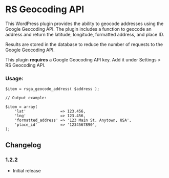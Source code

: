 # RS Geocoding API

This WordPress plugin provides the ability to geocode addresses using the Google Geocoding API. The plugin includes a function to geocode an address and return the latitude, longitude, formatted address, and place ID.

Results are stored in the database to reduce the number of requests to the Google Geocoding API.

This plugin **requires** a Google Geocoding API key. Add it under Settings > RS Geocoding API.

### Usage:

```
$item = rsga_geocode_address( $address );

// Output example:

$item = array(
    'lat'               => 123.456,
    'lng'               => 123.456,
    'formatted_address' => '123 Main St, Anytown, USA',
    'place_id'          => '1234567890',
);
```

## Changelog

### 1.2.2
- Initial release